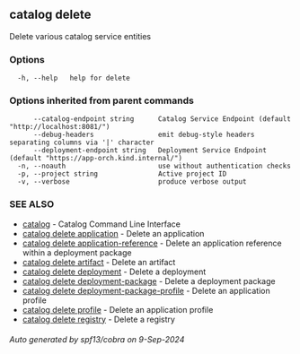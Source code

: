 ## catalog delete

Delete various catalog service entities

### Options

```
  -h, --help   help for delete
```

### Options inherited from parent commands

```
      --catalog-endpoint string      Catalog Service Endpoint (default "http://localhost:8081/")
      --debug-headers                emit debug-style headers separating columns via '|' character
      --deployment-endpoint string   Deployment Service Endpoint (default "https://app-orch.kind.internal/")
  -n, --noauth                       use without authentication checks
  -p, --project string               Active project ID
  -v, --verbose                      produce verbose output
```

### SEE ALSO

* [catalog](catalog.md)	 - Catalog Command Line Interface
* [catalog delete application](catalog_delete_application.md)	 - Delete an application
* [catalog delete application-reference](catalog_delete_application-reference.md)	 - Delete an application reference within a deployment package
* [catalog delete artifact](catalog_delete_artifact.md)	 - Delete an artifact
* [catalog delete deployment](catalog_delete_deployment.md)	 - Delete a deployment
* [catalog delete deployment-package](catalog_delete_deployment-package.md)	 - Delete a deployment package
* [catalog delete deployment-package-profile](catalog_delete_deployment-package-profile.md)	 - Delete an application profile
* [catalog delete profile](catalog_delete_profile.md)	 - Delete an application profile
* [catalog delete registry](catalog_delete_registry.md)	 - Delete a registry

###### Auto generated by spf13/cobra on 9-Sep-2024

